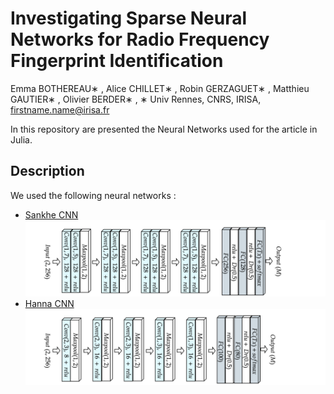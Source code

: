 # Investigating Sparse Neural Networks for Radio Frequency Fingerprint Identification
Emma BOTHEREAU∗ , Alice CHILLET∗ , Robin GERZAGUET∗ , Matthieu GAUTIER∗ , Olivier BERDER∗ , 
∗ Univ Rennes, CNRS, IRISA, firstname.name@irisa.fr



In this repository are presented the Neural Networks used for the article in Julia. 

## Description

We used the following neural networks :
- [Sankhe CNN](https://ieeexplore.ieee.org/document/8882379)
![](Illustrations/SankheWisig.png)
- [Hanna CNN]([https://www.mdpi.com/1424-8220/22/6/2111](https://arxiv.org/abs/2112.15363))
![](Illustrations/Hanna.png)


